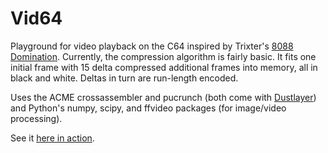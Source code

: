 Vid64
=====
Playground for video playback on the C64 inspired by Trixter's [8088 Domination](http://trixter.oldskool.org/2014/06/19/8088-domination-post-mortem-part-1/).
Currently, the compression algorithm is fairly basic. It fits one initial frame
with 15 delta compressed additional frames into memory, all in black and white.
Deltas in turn are run-length encoded.

Uses the ACME crossassembler and pucrunch (both come with [Dustlayer](http://www.dustlayer.com))
and Python's numpy, scipy, and ffvideo packages (for image/video processing).

See it [here in action](http://preview.tinyurl.com/mnqv66o).
